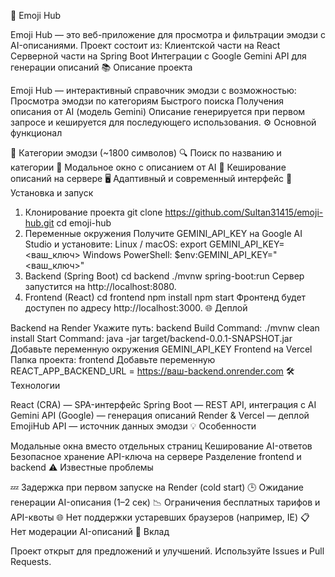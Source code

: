 🎯 Emoji Hub

Emoji Hub — это веб-приложение для просмотра и фильтрации эмодзи с AI-описаниями. Проект состоит из:
Клиентской части на React
Серверной части на Spring Boot
Интеграции с Google Gemini API для генерации описаний
📚 Описание проекта

Emoji Hub — интерактивный справочник эмодзи с возможностью:
Просмотра эмодзи по категориям
Быстрого поиска
Получения описания от AI (модель Gemini)
Описание генерируется при первом запросе и кешируется для последующего использования.
⚙ Основной функционал

📁 Категории эмодзи (~1800 символов)
🔍 Поиск по названию и категории
💬 Модальное окно с описанием от AI
💾 Кеширование описаний на сервере
🖥️ Адаптивный и современный интерфейс
🚀 Установка и запуск

1. Клонирование проекта
git clone https://github.com/Sultan31415/emoji-hub.git
cd emoji-hub
2. Переменные окружения
Получите GEMINI_API_KEY на Google AI Studio и установите:
Linux / macOS:
export GEMINI_API_KEY=<ваш_ключ>
Windows PowerShell:
$env:GEMINI_API_KEY="<ваш_ключ>"
3. Backend (Spring Boot)
cd backend
./mvnw spring-boot:run
Сервер запустится на http://localhost:8080.
4. Frontend (React)
cd frontend
npm install
npm start
Фронтенд будет доступен по адресу http://localhost:3000.
🌐 Деплой

Backend на Render
Укажите путь: backend
Build Command: ./mvnw clean install
Start Command: java -jar target/backend-0.0.1-SNAPSHOT.jar
Добавьте переменную окружения GEMINI_API_KEY
Frontend на Vercel
Папка проекта: frontend
Добавьте переменную REACT_APP_BACKEND_URL = https://ваш-backend.onrender.com
🛠️ Технологии

React (CRA) — SPA-интерфейс
Spring Boot — REST API, интеграция с AI
Gemini API (Google) — генерация описаний
Render & Vercel — деплой
EmojiHub API — источник данных эмодзи
💡 Особенности

Модальные окна вместо отдельных страниц
Кеширование AI-ответов
Безопасное хранение API-ключа на сервере
Разделение frontend и backend
⚠️ Известные проблемы

💤 Задержка при первом запуске на Render (cold start)
🕒 Ожидание генерации AI-описания (1–2 сек)
📉 Ограничения бесплатных тарифов и API-квоты
🌐 Нет поддержки устаревших браузеров (например, IE)
📋 Нет модерации AI-описаний
🤝 Вклад

Проект открыт для предложений и улучшений. Используйте Issues и Pull Requests.